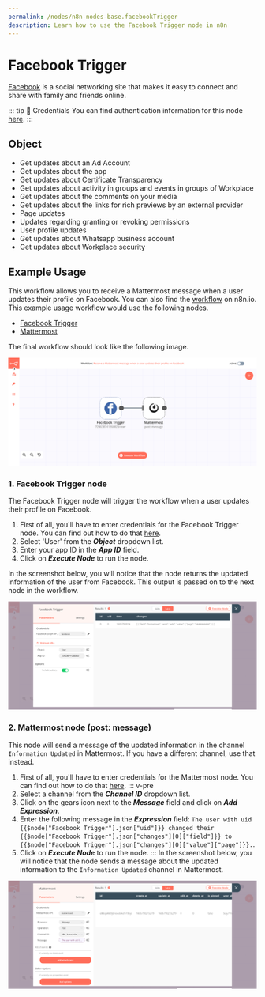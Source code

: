 ```yaml
---
permalink: /nodes/n8n-nodes-base.facebookTrigger
description: Learn how to use the Facebook Trigger node in n8n
---
```


# Facebook Trigger

[Facebook](https://www.facebook.com/) is a social networking site that makes it easy to connect and share with family and friends online.

::: tip 🔑 Credentials
You can find authentication information for this node [here](../../../credentials/FacebookApp/README.md).
:::

## Object

- Get updates about an Ad Account
- Get updates about the app
- Get updates about Certificate Transparency
- Get updates about activity in groups and events in groups of Workplace
- Get updates about the comments on your media
- Get updates about the links for rich previews by an external provider
- Page updates
- Updates regarding granting or revoking permissions
- User profile updates
- Get updates about Whatsapp business account
- Get updates about Workplace security

## Example Usage

This workflow allows you to receive a Mattermost message when a user updates their profile on Facebook. You can also find the [workflow](https://n8n.io/workflows/785) on n8n.io. This example usage workflow would use the following nodes.
- [Facebook Trigger]()
- [Mattermost](../../nodes/Mattermost/README.md)

The final workflow should look like the following image.

![A workflow with the Facebook Trigger node](./workflow.png)

### 1. Facebook Trigger node

The Facebook Trigger node will trigger the workflow when a user updates their profile on Facebook.

1. First of all, you'll have to enter credentials for the Facebook Trigger node. You can find out how to do that [here](../../../credentials/FacebookApp/README.md).
2. Select 'User' from the ***Object*** dropdown list.
3. Enter your app ID in the ***App ID*** field.
3. Click on ***Execute Node*** to run the node.

In the screenshot below, you will notice that the node returns the updated information of the user from Facebook. This output is passed on to the next node in the workflow.

![Using the Facebook Trigger node to trigger the workflow](./FacebookTrigger_node.png)

### 2. Mattermost node (post: message)

This node will send a message of the updated information in the channel `Information Updated` in Mattermost. If you have a different channel, use that instead.

1. First of all, you'll have to enter credentials for the Mattermost node. You can find out how to do that [here](../../../credentials/Mattermost/README.md).
::: v-pre
2. Select a channel from the ***Channel ID*** dropdown list.
3. Click on the gears icon next to the ***Message*** field and click on ***Add Expression***.
4. Enter the following message in the ***Expression*** field: `The user with uid {{$node["Facebook Trigger"].json["uid"]}} changed their {{$node["Facebook Trigger"].json["changes"][0]["field"]}} to {{$node["Facebook Trigger"].json["changes"][0]["value"]["page"]}}.`.
5. Click on ***Execute Node*** to run the node.
:::
In the screenshot below, you will notice that the node sends a message about the updated information to the `Information Updated` channel in Mattermost.

![Using the Mattermost node to send a message of the updated information](./Mattermost_node.png)
